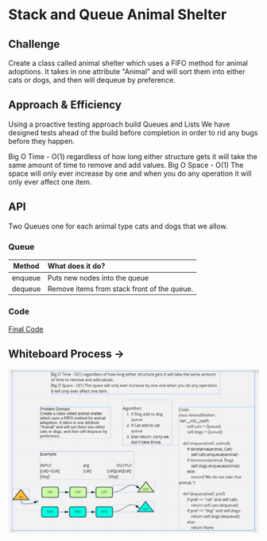 # Stack and Queue Animal Shelter

## Challenge

Create a class called animal shelter which uses a FIFO method for animal adoptions. It takes in one attribute "Animal" and will sort them into either cats or dogs, and then will dequeue by preference.

## Approach & Efficiency

Using a proactive testing approach build Queues and Lists We have designed tests ahead of the build before completion in order to rid any bugs before they happen.

Big O Time - O(1) regardless of how long either structure gets it will take the same amount of time to remove and add values.
Big O Space - O(1) The space will only ever increase by one and when you do any operation it will only ever affect one item. 

## API

Two Queues one for each animal type cats and dogs that we allow. 

### Queue

|Method|What does it do?|
:---:|:---|
|enqueue | Puts new nodes into the queue|
|dequeue | Remove items from stack front of the queue.| 

### Code 

[Final Code](../../code_challenges/stack_queue_animal_shelter.py)

## Whiteboard Process -> 

![Whiteboard](./whiteboard.png)

